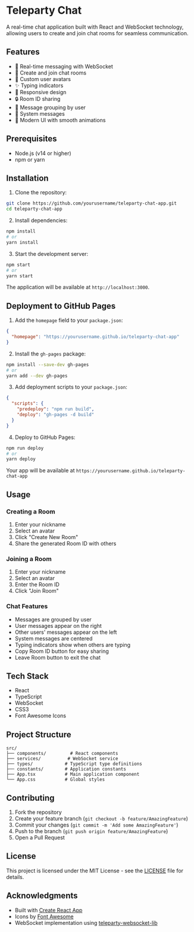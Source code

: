# Teleparty Chat

A real-time chat application built with React and WebSocket technology, allowing users to create and join chat rooms for seamless communication.

## Features

- 🚀 Real-time messaging with WebSocket
- 👥 Create and join chat rooms
- 🎨 Custom user avatars
- ✨ Typing indicators
- 📱 Responsive design
- 🔒 Room ID sharing
- 💬 Message grouping by user
- 🎯 System messages
- 🌈 Modern UI with smooth animations

## Prerequisites

- Node.js (v14 or higher)
- npm or yarn

## Installation

1. Clone the repository:
```bash
git clone https://github.com/yourusername/teleparty-chat-app.git
cd teleparty-chat-app
```

2. Install dependencies:
```bash
npm install
# or
yarn install
```

3. Start the development server:
```bash
npm start
# or
yarn start
```

The application will be available at `http://localhost:3000`.

## Deployment to GitHub Pages

1. Add the `homepage` field to your `package.json`:
```json
{
  "homepage": "https://yourusername.github.io/teleparty-chat-app"
}
```

2. Install the `gh-pages` package:
```bash
npm install --save-dev gh-pages
# or
yarn add --dev gh-pages
```

3. Add deployment scripts to your `package.json`:
```json
{
  "scripts": {
    "predeploy": "npm run build",
    "deploy": "gh-pages -d build"
  }
}
```

4. Deploy to GitHub Pages:
```bash
npm run deploy
# or
yarn deploy
```

Your app will be available at `https://yourusername.github.io/teleparty-chat-app`

## Usage

### Creating a Room
1. Enter your nickname
2. Select an avatar
3. Click "Create New Room"
4. Share the generated Room ID with others

### Joining a Room
1. Enter your nickname
2. Select an avatar
3. Enter the Room ID
4. Click "Join Room"

### Chat Features
- Messages are grouped by user
- User messages appear on the right
- Other users' messages appear on the left
- System messages are centered
- Typing indicators show when others are typing
- Copy Room ID button for easy sharing
- Leave Room button to exit the chat

## Tech Stack

- React
- TypeScript
- WebSocket
- CSS3
- Font Awesome Icons

## Project Structure

```
src/
├── components/         # React components
├── services/          # WebSocket service
├── types/            # TypeScript type definitions
├── constants/        # Application constants
├── App.tsx           # Main application component
└── App.css           # Global styles
```

## Contributing

1. Fork the repository
2. Create your feature branch (`git checkout -b feature/AmazingFeature`)
3. Commit your changes (`git commit -m 'Add some AmazingFeature'`)
4. Push to the branch (`git push origin feature/AmazingFeature`)
5. Open a Pull Request

## License

This project is licensed under the MIT License - see the [LICENSE](LICENSE) file for details.

## Acknowledgments

- Built with [Create React App](https://create-react-app.dev/)
- Icons by [Font Awesome](https://fontawesome.com/)
- WebSocket implementation using [teleparty-websocket-lib](https://github.com/yourusername/teleparty-websocket-lib)